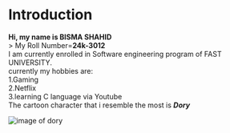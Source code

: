 # Introduction
**Hi, my name is BISMA SHAHID**
<br> > My Roll Number=**24k-3012** </br>
I am currently enrolled in Software engineering program of FAST UNIVERSITY. \
currently my hobbies are: \
1.Gaming \
2.Netflix \
3.learning C language via Youtube \
The cartoon character that i resemble the most is ***Dory***

![image of dory](https://pin.it/2WFznU13a)
